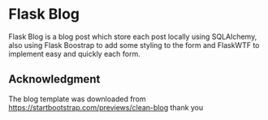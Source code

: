 
# Flask Blog

Flask Blog is a blog post which store each post locally using SQLAlchemy, also using Flask Boostrap to add some styling to the form and FlaskWTF to implement easy and quickly each form.

## Acknowledgment
The blog template was downloaded from https://startbootstrap.com/previews/clean-blog thank you 
